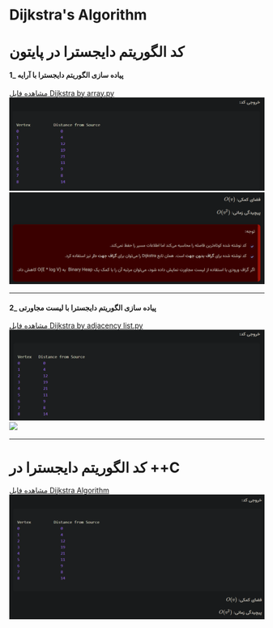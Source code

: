 # Dijkstra's Algorithm

# کد الگوریتم دایجسترا در پایتون

#### 1_ پیاده سازی الگوریتم دایجسترا با آرایه
[مشاهده فایل Dijkstra by array.py](https://github.com/AliBinary/Dijkstra-Algorithm/blob/main/Dijkstra%20by%20array.py)
![](https://github.com/AliBinary/Dijkstra-Algorithm/blob/assets/Dijkstra%20by%20array.png)
![](https://github.com/AliBinary/Dijkstra-Algorithm/blob/assets/Dijkstra%20by%20array%20(2).png)

***

#### 2_ پیاده سازی الگوریتم دایجسترا با لیست مجاورتی
[مشاهده فایل Dijkstra by adjacency list.py](https://github.com/AliBinary/Dijkstra-Algorithm/blob/main/Dijkstra%20by%20adjacency%20list.py)
![](https://github.com/AliBinary/Dijkstra-Algorithm/blob/assets/Dijkstra%20by%20adjacency%20list.png)
![](https://github.com/AliBinary/Dijkstra-Algorithm/blob/assets/Dijkstra%20by%20adjacency%20list(2).png)

***

# کد الگوریتم دایجسترا در ++C
[مشاهده فایل Dijkstra Algorithm](https://github.com/AliBinary/Dijkstra-Algorithm/blob/main/Dijkstra%20Algorithm.cpp)
![](https://github.com/AliBinary/Dijkstra-Algorithm/blob/assets/Dijkstra%20Algorithm%20cpp.png)
